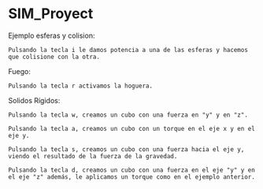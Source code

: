 # SIM_Proyect
Ejemplo esferas y colision:

	Pulsando la tecla i le damos potencia a una de las esferas y hacemos que colisione con la otra.
  
Fuego:

	Pulsando la tecla r activamos la hoguera.
  
Solidos Rígidos:

	Pulsando la tecla w, creamos un cubo con una fuerza en "y" y en "z".
  
	Pulsando la tecla a, creamos un cubo con un torque en el eje x y en el eje y.
  
	Pulsando la tecla s, creamos un cubo con una fuerza hacia el eje y, viendo el resultado de la fuerza de la gravedad.
  
	Pulsando la tecla d, creamos un cubo con una fuerza en el eje "y" y en el eje "z" además, le aplicamos un torque como en el ejemplo anterior.
